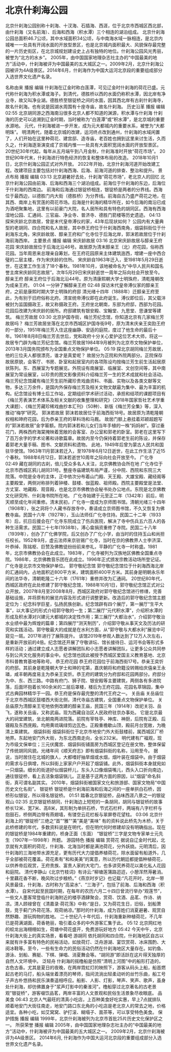 # 北京什刹海公园

北京什刹海公园别称十刹海、十汊海、石插海、西涯，位于北京市西城区西北部，由什刹海（又名前海）、后海和西海（积水潭）三个相连的湖泊组成。
北京什刹海公园总面积46.7公顷，其中水域面积34公顷，与中南海水域一脉相连，是北京内城唯一一处具有开阔水面的开放型景区，也是北京城内面积最大、风貌保存最完整的一片历史街区，在北京城规划建设史上占有独特的地位。什刹海公园风光秀丽，被誉为“北方的水乡”。
2005年，由中国国家地理杂志社主办的“中国最美的地方”活动中，什刹海被评为中国最美的五大城区之一。2009年2月，北京什刹海公园被评为4A级景区。2014年6月，什刹海作为中国大运河北京段的重要组成部分入选世界文化遗产名录。

名称由来
播报
编辑
什刹海在辽金时称白莲潭，可见辽金时什刹海的荷花已盛。元代称什刹海为积水潭或海子。到清代，德胜桥以西的水面仍称积水潭，因北岸有净业寺，故又叫净业湖。德胜桥至银锭桥之间的水面，因其西北岸有古刹什刹海寺，故名什刹海。也有说是因湖水周围有十座寺庙，故名什刹海。
历史沿革
播报
编辑
02:55
北京胡同游之西海南沿很多北京人都不知道的渊源，积水潭与什刹海
什刹海的历史可以追溯到辽金时期，当时被称为“白莲潭”或“积水潭”，是北京城的重要水源地。
元代，什刹海被进一步开发，成为元大都城内的重要水系，被誉为“大都明珠”。
明清两代，随着北京城的改建，运河终点改到通州，什刹海的水域闲置了，人们开始在这里种荷花、建宫邸、造寺庙，老百姓也拥到这里来讨生活，久而久之，什刹海逐渐演变成了京城内惟一一处具有大面积宽阔水面的开放型景区。
20世纪30年代起，每年从五月端午到八月金秋，什刹海准时开放“荷花市场”。
20世纪90年代末，什刹海进行特色经济的恢复和整体布局的改造。
2018年10月1日，北京什刹海公园正式对外开放。
2022年开始‌，北京什刹海河道开始改建工程。改建项目主要包括对什刹海西海、后海、前海河道的排查、整治和提升。
景点布局
播报
编辑
03:13
北京避暑好去处，什刹海“荷花市场”，老北京人的回忆
北京什刹海公园由前海、后海和‌西海三个湖泊组成。前海位于什刹海的东边，后海位于什刹海的西南边。‌ 前海和后海通过‌银锭桥相连，银锭桥是两者的分界线。西海位于最西边，以德胜门内大街（德胜桥）为分界线。前海自古乃盛产荷花之地，在其西、南岸上有赏莲的荷花市场。后海是什刹海的精华所在，如今后海的南沿已成为酒吧聚集地，这里有以前豪门大院，名人居所和具有特色的胡同区。西海有西海湿地公园、汇通祠、三官庙、净业寺、普济寺、德胜门箭楼等历史遗迹。
04:13
探宋庆龄北京故居，曾是末代皇帝溥仪的家，43年后现状如何？
公园内有大量典型的老胡同、四合院和名人故居，其中恭王府位于什刹海西南角，烟袋斜街位于什刹海东北角，宋庆龄故居、醇亲王府和广化寺位于后海北岸，郭沫若故居位于什刹海前海西岸。
主要景点
播报
编辑
宋庆龄故居
03:16
北京宋庆龄故居与醇亲王府花园
宋庆龄故居位于后海北沿46号。故居原为清末醇亲王（北）府花园，俗称西花园。当年周恩来总理亲自筹划，在王府花园原来主体建筑迤西，增建一座中西合璧的二层主楼，作为宋庆龄的住所。
宋庆龄自1963年迁入，至1981年5月29日逝世，在这里工作生活了18个春秋。1981年10月，该地被命名为“中华人民共和国名誉主席宋庆龄同志故居”。次年5月29日宋庆龄逝世一周年之际向社会开放至今。
醇亲王府
醇亲王府位于后海北沿44号。原为清康熙朝大学士明珠府，清乾隆朝改为成亲王府。
01:04
一分钟了解醇亲王府
02:48
探访末代皇帝溥仪家的醇亲王府，之前是康熙时期大学士明珠的府邸
清光绪十四年（1888年）迁醇亲王府至此，为有别于旧府俗称北府。清宣统帝溥仪即在此府诞生。溥仪即位后，其父载沣被封为监国摄政王，故又称摄政王府。王府坐北朝南，东部为府邸，西部为花园。花园后改建为宋庆龄的居所。府邸建筑有银安殿、宝翰堂、九思堂、思谦堂等建筑。
梅兰芳故居
03:30
北京护国寺街，梅兰芳纪念馆，你知道北京有几家梅兰芳故居吗？
梅兰芳故居坐落在北京市西城区护国寺街9号，原为清末庆亲王奕劻王府的一部分，1951年梅兰芳入住这座幽静、安适的庭院，度过了他生命的最后十年。1961年8月8日梅兰芳去世后，党和政府十分关心爱护这位艺术大师，将这一故居专门辟为梅兰芳纪念馆。梅兰芳故居1984年9月被列为北京市文物保护单位，2013年3月国务院颁布为全国重点文物保护单位。
05:19
探北京胡同梅兰芳故居，他的三位夫人都很漂亮，谁才是真爱呢？
故居分为正院和外院两部分。正院保存故居原貌，会客厅、书房、卧室和起居室内的各项陈设均按梅兰芳生前生活起居原状陈列。东、西展室为专题展览。外院设有南展室、临展室、文创空间等，其中南展室为常设展室，以珍贵的图文影像资料介绍梅兰芳一生的艺术成就和社会活动。
梅兰芳纪念馆藏有梅兰芳生前所藏珍贵戏曲资料、书画、实物以及各类文献等文物，多达三万余件，是国内外保存梅兰芳及相关文物文献最为集中、最为丰富的机构。纪念馆设有博士后工作站，定期组织学术研讨活动，承担和结项的课题项目有《梅兰芳表演艺术体系及相关文献的收集整理和研究》（2018年国家哲社艺术学重大课题）、《梅兰芳藏珍稀戏曲抄本汇刊》（50种）、新版《梅兰芳全集》等，深入推动“梅学”研究。
郭沫若故居
郭沫若故居位于前海西街18号。故居原为清乾隆朝权相和珅府花园，后为恭亲王府的草料场和马厩。
故居门额上悬挂着邓颖超题写的“郭沫若故居”金字匾额。院内郭沫若和儿女们当年手植的一株“妈妈树”。穿过垂花门，两株西府海棠掩映着宽敞的会客室、办公室和郭老的卧室。郭老在这里写下了百万余字的学术论著和诗歌篇章。故居内至今仍保持着郭老生前的陈设，并保存着郭老大量手稿、图书、文献资料和遗物。
此地，1949年后曾为蒙古人民共和国驻华使馆。1963年11月郭沫若迁入，至1978年6月12日逝世，在此工作生活了近15个春秋。1988年6月12日，郭沫若逝世10周年之际向社会开放至今。
广化寺
02:49
藏在胡同的古刹，倍儿受众多名人关注，北京佛教协会所在地
广化寺位于北京市西城区鸦儿胡同31号。整座寺庙建筑布局严谨，分中院、西院和东院三大院落。中院是全寺的主体，正中依次分布着山门殿、天王殿、大雄宝殿、藏经阁等主要殿堂，两侧对称排列着钟楼、鼓楼、伽蓝殿、祖师殿。西院主要殿堂是法堂、方丈室、地藏殿、观音殿，也是北京市佛教协会秘书处办公地点。东院是北京佛教文化研究所、什刹海书院所在地。
广化寺始建于元至正二年（1342年）前后，明天顺至成化年间重修。清末民初，广化寺一度成为京师图书馆。清朝光绪三十四年（1908年），张之洞将个人藏书存放寺中，奏请成立京师图书馆，不久又恢复为佛教寺庙。民国十六年（1927年），玉山法师任广化寺住持。民国二十二年（1933年）后，抗日后援会在广化寺东院成立了伤兵医院，解决了寺中伤兵五六百人的各种生活需求。民国二十七年‌(1938年)，溥心畲捐资重修了寺院。民国二十八年‌（1939年），创办了广化佛学院，后又创办了广化小学，由当时的住持玉山和尚担任校长。1952年9月，虚云法师来京驻锡广化寺，当时在京的佛教界人士李济深、叶恭绰、陈铭枢、巨赞及佛教徒纷纷前来参礼，平静的广化寺一时称盛。1981年，北京市佛教协会在此成立。1983年，广化寺被列为汉族地区佛教全国重点寺院。1986年，北京佛教音乐团在此成立。1996年正式颁发宗教活动场所登记证。广化寺是北京市文物保护单位。
郭守敬纪念馆
郭守敬纪念馆位于什刹海西海北岸的汇通祠内，占地面积近800平方米，建筑面积400平方米。其前身是明朝永乐年间的法华寺，清朝乾隆二十六年（1761年）重修并改为汇通祠。
20世纪80年代，西城区政府在此处修建了郭守敬纪念馆，1988年10月1日，郭守敬纪念馆正式对公众开放。2007年8月至2008年8月，西城区政府对郭守敬纪念馆进行修缮，完善基础设施，并将原有的展览内容及形式进行调整更新。改造后的郭守敬纪念馆主题定位为：纪念科学巨星，弘扬民族创新。纪念馆辟有四个展厅，第一展厅“生平大事”，以大事记的形式介绍郭守敬的一生；第二展厅“元代积水潭”，介绍积水潭的形成及积水潭对兴建元大都城的决定性作用；第三展厅“大都治水”，介绍郭守敬治水业绩中最为辉煌的篇章；第四展厅“测天制历”，介绍郭守敬从事天文及历法的研究和实践活动。郭守敬最大的成就是在水利方面，从“郭守敬与大都水利”展览中可窥见一斑。2017年进行了展陈提升。
该馆2019年参观人数达到了12万人次左右，是重新开放前的4倍。纪念馆还开展了守敬讲坛、馆长接待日、运河书会等形式多样的活动；通过建立成人志愿者讲解团队和小志愿者讲解团队，让更多公众共同参与到公共文化服务的事业中。纪念馆也因此被授予西城区爱国主义教育基地、北京市科普教育基地等称号。
恭王府花园
恭王府花园位于前海西街17号。恭亲王奕忻的府邸。其前身是乾隆朝大学士和珅的宅第，嘉庆朝将和府籍没转赐给庆僖亲王永璘，咸丰朝再度易主为恭亲王奕忻。恭王府的建筑分为府邸和花园两部分。府邸分为中、东、西三路。中路有府门、狮子院、银安殿等主要建筑，两侧各有多进院落，后面环抱着长160余米的二层后罩楼，楼后为王府花园。花园名萃锦园，集中式古典园林精华于一园。恭王府是保存最完整的清代王府之一。
关岳庙
关岳庙位于北京市西城区鼓楼西大街北侧，清代寺庙古建筑，全国重点文物保护单位。
关岳庙原为清醇亲王宅地依例改建的醇亲王庙，民国三年（1914年）改祀关羽、岳飞，遂称关岳庙，又称武庙。现为西藏自治区人民政府驻京办事处。
它是北京最大的祠堂建筑，坐北朝南两进院落。前院有宰牲亭、神库、神厨，后院有正殿、后寝殿及东西庑殿。均用黄琉璃绿剪边瓦色。正殿重檐歇山顶，殿前月台宽敞，为晚清上乘建筑。
烟袋斜街
烟袋斜街位于北京市地安门外大街鼓楼前，属西城区厂桥地界。东起地安门外大街，为东北西南走向，全长232米。
明代建有广福观，现为市级文保单位；三元伏魔宫、烟袋斜街铺面房为西城区登记在册文物，整体保留了传统胡同风貌。光绪年间《顺天府志》即有烟袋斜街的名称，沿用至今。
据说，当时居住在北城的旗人，大都嗜好抽旱烟或水烟，烟叶装在烟袋中。由于烟袋的需求与日俱增，所以斜街上家家户户开起了烟袋铺。此外，烟袋斜街本身就宛如一只烟袋。细长的街道好似烟袋杆儿，东头入口像烟袋嘴儿，西头入口折向南边，通往银锭桥，看上去活象烟袋锅儿。正是基于这两方面的原因，以“烟袋”命名斜街，真可谓名副其实。
2010年，烟袋斜街被国家文化和旅游部、国家文物局“中国历史文化名街”。
银锭桥
银锭桥是什刹海前海和后海之间的一座单拱白石桥，因桥形似银锭，所以得名银锭桥。
01:51
踏春北京银锭桥，品味西涯八景之一的银锭观山
02:35
北京银锭桥胡同，什刹海边上短短的一条胡同，胡同与银锭桥的故事
桥长12米、宽7米、高8米，其形制为单拱石桥，节式石栏杆，两端有八字栏杆与抱鼓石，桥侧两边带有燕翅墙，有镂空云花栏板与翠屏卷花望柱。
03:06
北京什刹海上的“银锭桥”三绝之“首”“雅”“美”美是“美味”
有的资料说此桥先为木桥，关于此桥修建的年代，多数资料说是在明代，但在明代何时修建却没有明确指出。现在的银锭桥是1984年重建的，桥身正面（东面） “银锭桥”三字是文物专家单士元先生（1907年—1998年）所题。
游园特色
播报
编辑
赏荷花
据说自辽金时代起，北京就有大面积的荷花，什刹海、北海当时都是满池荷花，分外妖娆。元明清后，因什刹海的三海地带水源充足，更有历代大力提倡养植荷花，除水面留有船道外，几乎全部被荷花覆盖。荷花素有“和和美美”的寓意，所以历代朝廷都提倡种植荷花，以供养帝后观赏，王府贵族、富贵人家的大宅门，也多讲究养荷花以美化私人花园和庭院。
清代李静山《北京竹枝词》有诗云:“柳塘莲蒲路迢迢，小憩浑然溽暑消。十里藕花香不断，晚风吹过步粮桥。”《燕京时岁记》也记载:“凡花开时，北岸一带风景最佳，什刹海，古时称为“高梁水”、“三海子”，包括了前海、后海和西海（积水潭）。
自宋代起至民国时期，在每年的农历六月二十四日曾流行举办“观莲节”，一些文人墨客常登临什刹海附近的楼亭酒肆聚会，赏荷、饮酒、品茗、作诗、纳凉。清人顾禄曾在《清嘉录·荷花荡》中称:“是日，又为荷花生日，旧俗，划船萧鼓，竞于蓟门外荷花荡，观荷纳凉。”那时的什刹海，成为百姓们消夏避暑、观赏自然野趣、游玩购物的胜地。
二十世纪八十年代后，什刹海重新种植荷花，不几年已是荷满湖面，荷香艳丽，吸引着众多的中外游客汇集于此。
05:12
北京网红地的蛟龙出海栩栩如生，荷塘中荷花盛开，免费游玩好地方
05:42
今天中午，北京什刹海大街上的真实场景，看看吧
游胡同
依托胡同和四合院，什刹海地区自古以来就有许多富有特色的民裕活动，如放荷灯、泛舟游湖、宴饮赏荷、冰床围酌、大阅冰鞋等。至今，一些有生命力的民俗活动仍然在什刹海地区大量存在。如钓鱼、游泳、划船、赛艇、下棋、弹唱、消夏舞会等。“胡同游”即活跃在这片得天独厚的自然人文环境中。
泛轻舟
什刹海的摇橹船是仿照“清明上河图”中的船形打造的，古色古香。尤其是夏日的夜晚，在两岸霓虹灯的映照下，游客从码头上船，船首燃起古老的马灯，船头端坐着漂亮的琴师，指间流淌出轻柔动听的丝竹乐曲，船工号子声古朴悠扬和民乐演奏遥相呼应。船影、人影、灯影，琴声、笑声、歌声，虽身处什刹海，却彷佛置身于"浆声灯影中的秦淮河"。橹船穿过北京著名的古老景观"银锭桥"，游客啜饮品茗，两岸丰富的人文景观和民俗生活景象尽收眼底。
品美食
06:43
北京人气最旺的清真小吃店，上百种美食好吃实惠，早上7点就排队
顺着地安门大街往南走，地安门路口东北角的小吃店是老北京人的常去之地，价格适宜。各种小吃，如艾窝窝、驴打滚、糊塌子、面茶等，可以享受特色美食。
保护措施
播报
编辑
1999年，北京什刹海被列为北京市首批25片历史文化保护区之一。
所获荣誉
播报
编辑
2005年，由中国国家地理杂志社主办的“中国最美的地方”活动中，什刹海被评为中国最美的五大城区之一。
2009年2月，北京什刹海被评为4A级景区。
2014年6月, 什刹海作为中国大运河北京段的重要组成部分入选世界文化遗产名录。
